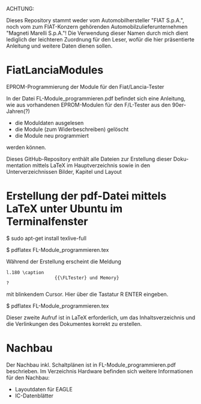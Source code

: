 ACHTUNG:

Dieses Repository stammt weder vom Automobilhersteller "FIAT S.p.A.",
noch vom zum FIAT-Konzern gehörenden Automobilzulieferunternehmen 
"Magneti Marelli S.p.A."! Die Verwendung dieser Namen durch mich dient
lediglich der leichteren Zuordnung für den Leser, wofür die hier 
präsentierte Anleitung und weitere Daten dienen sollen.

# FiatLanciaModules
EPROM-Programmierung der Module für den Fiat/Lancia-Tester

In der Datei FL-Module_programmieren.pdf befindet sich eine Anleitung, wie 
aus vorhandenen EPROM-Modulen für den F/L-Tester aus den 90er-Jahren(?)
- die Moduldaten ausgelesen
- die Module (zum Widerbeschreiben) gelöscht 
- die Module neu programmiert

werden können.

Dieses GitHub-Repository enthält alle Dateien zur Erstellung dieser Doku-
mentation mittels LaTeX im Hauptverzeichnis sowie in den Unterverzeichnissen
Bilder, Kapitel und Layout

# Erstellung der pdf-Datei mittels LaTeX unter Ubuntu im Terminalfenster
$ sudo apt-get install texlive-full

$ pdflatex FL-Module_programmieren.tex

Während der Erstellung erscheint die Meldung

    l.180 \caption
                      {{\FLTester} und Memory}           
    ? 
mit blinkendem Cursor. Hier über die Tastatur R ENTER eingeben.

$ pdflatex FL-Module_programmieren.tex

Dieser zweite Aufruf ist in LaTeX erforderlich, um das Inhaltsverzeichnis
und die Verlinkungen des Dokumentes korrekt zu erstellen.


# Nachbau
Der Nachbau inkl. Schaltplänen ist in FL-Module_programmieren.pdf beschrieben.
Im Verzeichnis Hardware befinden sich weitere Informationen für den Nachbau:
- Layoutdaten für EAGLE
- IC-Datenblätter
